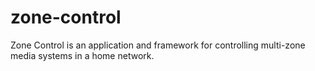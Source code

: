 # zone-control
Zone Control is an application and framework for controlling multi-zone media systems in a home network.  

